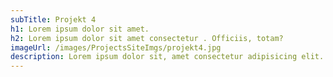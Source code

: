 ```yaml
---
subTitle: Projekt 4
h1: Lorem ipsum dolor sit amet.
h2: Lorem ipsum dolor sit amet consectetur . Officiis, totam?
imageUrl: /images/ProjectsSiteImgs/projekt4.jpg
description: Lorem ipsum dolor sit, amet consectetur adipisicing elit. Consequuntur quas,
---
```

